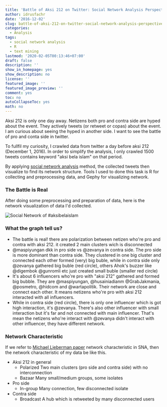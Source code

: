 ```yaml
---
title: 'Battle of Aksi 212 on Twitter: Social Network Analysis Perspective'
author: idrusfachr
date: '2016-12-02'
slug: battle-of-aksi-212-on-twitter-social-network-analysis-perspective
categories:
  - Analysis
tags:
  - social network analysis
  - R
  - text mining
lastmod: '2020-02-05T00:13:46+07:00'
draft: false
description: ''
show_in_homepage: yes
show_description: no
license: ''
featured_image: ''
featured_image_preview: ''
comment: yes
toc: no
autoCollapseToc: yes
math: no
---
```


Aksi 212 is only one day away. Netizens both pro and contra side are hyped about the event. They actively tweets (or retweet or copas) about the event. I am curious about seeing the hyped in another side. I want to see the battle of pro and conta side in twitter.

To fullfil my curiosity, I crawled data from twitter a day before aksi 212 (December 1, 2016). In order to simplify the analysis, I only crawled 1500 tweets contains keyword "aksi bela islam" on that period.

By applying [social network analysis](https://en.wikipedia.org/wiki/Social_network_analysis) method, the collected tweets then visualize to find its network structure. Tools I used to done this task is R for collecting and preprocessing data, and Gephy for visualizing network.

### The Battle is Real
After doing some preprocessing and preparation of data, here is the network visualization of data I'd collected.

![Social Network of #aksibelaislam](/images/aksibelaislam3.png)

### What the graph tell us?

* The battle is real! there are polarization between netizen who're pro and contra with aksi 212. it created 2 main clusters wich is disconnected
* @maspiyungan dkk in pro side vs @zevanya in contra side. The pro side is more dominant than contra side. They clustered in one big cluster and connected each other formed (very) big buble, while in contra side only @zevanya gathered big buble (red circle), others Ahok's buzzer like @digembok @gunromli etc just created small buble (smaller red circle)
* It's about 6 influencers who're pro with "aksi 212" gathered and formed big bubble. They are @maspiyungan, @husainiadianm @GrabJakmania, @posmetro, @hidcom and @wartapolitik. Their network are close and connect each other. It means netizens who're pro with aksi 212 interacted with all influencers.
* While in contra side (red circle), there is only one influencer which is got high interaction, it's @zevanya. There's also other influencer with small interaction but it's far and not connected with main influencer. That's mean the netizens who're interact with @zevanya didn't interact with other influencer, they have different network.

### Network Characteristic 
If we refer to [Michael Lieberman paper](https://ieeexplore.ieee.org/author/37301531100) network characteristic in SNA, then the network characteristic of my data be like this.
* Aksi 212 in general
  * Polarized
Two main clusters (pro side and contra side) with no interconnection
  * Bazaar
Many small/medium groups, some isolates
* Pro side
  * In-group
Many connection, few disconnected isolate
* Contra side
  * Broadcast
A hub which is retweeted by many disconnected users









<!--more-->
